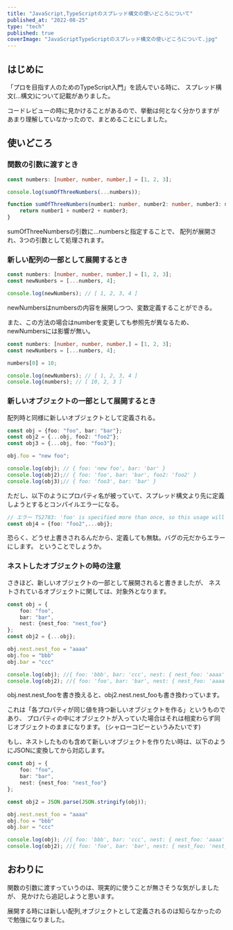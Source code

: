 ```yaml
---
title: "JavaScript,TypeScriptのスプレッド構文の使いどころについて"
published_at: "2022-08-25"
type: "tech"
published: true
coverImage: "JavaScriptTypeScriptのスプレッド構文の使いどころについて.jpg"
---
```


## はじめに

「プロを目指す人のためのTypeScript入門」を読んでいる時に、 スプレッド構文(...構文)について記載がありました。

コードレビューの時に見かけることがあるので、挙動は何となく分かりますが あまり理解していなかったので、まとめることにしました。

## 使いどころ

### 関数の引数に渡すとき

```typescript
const numbers: [number, number, number,] = [1, 2, 3];

console.log(sumOfThreeNumbers(...numbers));

function sumOfThreeNumbers(number1: number, number2: number, number3: number) {
    return number1 + number2 + number3;
}
```

sumOfThreeNumbersの引数に...numbersと指定することで、 配列が展開され、3つの引数として処理されます。

### 新しい配列の一部として展開するとき

```typescript
const numbers: [number, number, number,] = [1, 2, 3];
const newNumbers = [...numbers, 4];

console.log(newNumbers); // [ 1, 2, 3, 4 ]
```

newNumbersはnumbersの内容を展開しつつ、変数定義することができる。

また、この方法の場合はnumberを変更しても参照先が異なるため、newNumbersには影響が無い。

```typescript
const numbers: [number, number, number,] = [1, 2, 3];
const newNumbers = [...numbers, 4];

numbers[0] = 10;

console.log(newNumbers); // [ 1, 2, 3, 4 ]
console.log(numbers); // [ 10, 2, 3 ]
```

### 新しいオブジェクトの一部として展開するとき

配列時と同様に新しいオブジェクトとして定義される。

```typescript
const obj = {foo: "foo", bar: "bar"};
const obj2 = {...obj, foo2: "foo2"};
const obj3 = {...obj, foo: "foo3"};

obj.foo = "new foo";

console.log(obj); // { foo: 'new foo', bar: 'bar' }
console.log(obj2);// { foo: 'foo', bar: 'bar', foo2: 'foo2' }
console.log(obj3);// { foo: 'foo3', bar: 'bar' }
```

ただし、以下のようにプロパティ名が被っていて、スプレッド構文より先に定義しようとするとコンパイルエラーになる。

```typescript
// エラー TS2783: 'foo' is specified more than once, so this usage will be overwritten.
const obj4 = {foo: "foo2",...obj};
```

恐らく、どうせ上書きされるんだから、定義しても無駄。バグの元だからエラーにします。 ということでしょうか。

### ネストしたオブジェクトの時の注意

さきほど、新しいオブジェクトの一部として展開されると書きましたが、 ネストされているオブジェクトに関しては、対象外となります。

```typescript
const obj = {
    foo: "foo",
    bar: "bar",
    nest: {nest_foo: "nest_foo"}
};
const obj2 = {...obj};

obj.nest.nest_foo = "aaaa"
obj.foo = "bbb"
obj.bar = "ccc"

console.log(obj); //{ foo: 'bbb', bar: 'ccc', nest: { nest_foo: 'aaaa' } }
console.log(obj2); //{ foo: 'foo', bar: 'bar', nest: { nest_foo: 'aaaa' } }
```

obj.nest.nest\_fooを書き換えると、obj2.nest.nest\_fooも書き換わっています。

これは「各プロパティが同じ値を持つ新しいオブジェクトを作る」というものであり、 プロパティの中にオブジェクトが入っていた場合はそれは相変わらず同じオブジェクトのままになります。 (シャローコピーというみたいです)

もし、ネストしたものも含めて新しいオブジェクトを作りたい時は、以下のようにJSONに変換してから対応します。

```typescript
const obj = {
    foo: "foo",
    bar: "bar",
    nest: {nest_foo: "nest_foo"}
};

const obj2 = JSON.parse(JSON.stringify(obj));

obj.nest.nest_foo = "aaaa"
obj.foo = "bbb"
obj.bar = "ccc"

console.log(obj); //{ foo: 'bbb', bar: 'ccc', nest: { nest_foo: 'aaaa' } }
console.log(obj2); //{ foo: 'foo', bar: 'bar', nest: { nest_foo: 'nest_foo' } }
```

## おわりに

関数の引数に渡すっていうのは、現実的に使うことが無さそうな気がしましたが、 見かけたら追記しようと思います。

展開する時には新しい配列,オブジェクトとして定義されるのは知らなかったので勉強になりました。
